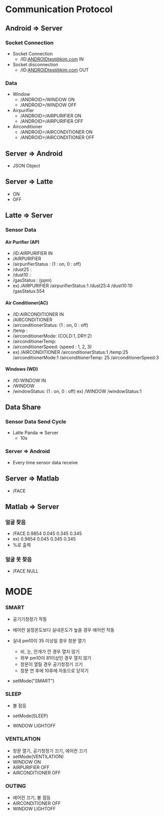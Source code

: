 # Communication Protocol

## Android => Server

### Socket Connection

* Socket Connection
  * /ID:ANDROIDtest@kim.com IN
* Socket disconnection
  * /ID:ANDROIDtest@kim.com OUT

### Data

* Window
  * /ANDROID>/WINDOW ON
  * /ANDROID>/WINDOW OFF
* Airpurifier
  * /ANDROID>/AIRPURIFIER ON
  * /ANDROID>/AIRPURIFIER OFF
* Airconditioner
  * /ANDROID>/AIRCONDITIONER ON
  * /ANDROID>/AIRCONDITIONER OFF

## Server => Android

* JSON Object

## Server => Latte

* ON
* OFF

## Latte => Server

### Sensor Data

#### Air Purifier (AP)
* /ID:AIRPURIFIER IN
* /AIRPURIFIER
* /airpurifierStatus : (1 : on, 0 : off)
* /dust25 :
* /dust10 :
* /gasStatus : (ppm)
* ex) /AIRPURIFIER /airpurifierStatus:1 /dust25:4 /dust10:10 /gasStatus:554
#### Air Conditioner(AC)
* /ID:AIRCONDITIONER IN
* /AIRCONDITIONER
* /airconditionerStatus: (1 : on, 0 : off)
* /temp :
* /airconditionerMode: (COLD:1, DRY:2)
* /airconditionerTemp: 
* /airconditionerSpeed: (speed : 1, 2, 3)
* ex) /AIRCONDITIONER /airconditionerStatus:1 /temp:25 /airconditionerMode:1 /airconditionerTemp: 25 /airconditionerSpeed:3
#### Windows (WD)
* /ID:WINDOW IN
* /WINDOW
* /windowStatus: (1 : on, 0 : off)
ex) /WINDOW /windowStatus:1

## Data Share

### Sensor Data Send Cycle

* Latte Panda => Server
  * 10s

### Server => Android

* Every time sensor data receive

## Server => Matlab
* /FACE
## Matlab => Server
### 얼굴 찾음
* /FACE 0.9854 0.045 0.345 0.345
* ex) 0.9854 0.045 0.345 0.345
* %로 출력
### 얼굴 못 찾음
* /FACE NULL





# MODE

### SMART

* 공기기청정기 작동
* 에어컨 설정온도보다 실내온도가 높을 경우 에어컨 작동
* 실내 pm10이 35 이상일 경우 창문 열기
  * 비, 눈, 안개가 낀 경우 열지 않기
  * 외부 pm10이 81이상인 경우 열지 않기
  * 창문이 열릴 경우 공기청정기 끄기
  * 창문 연 후에 10후에 자동으로 닫히기

* setMode("SMART")

### SLEEP

* 불 점등

* setMode(SLEEP)
* WINDOW LIGHTOFF

### VENTILATION

* 창문 열기, 공기청정기 끄기, 에어컨 끄기
* setMode(VENTILATION)
* WINDOW ON
* AIRPURIFIER OFF
* AIRCONDITIONER OFF

### OUTING

* 에어컨 끄기, 불 점등
* AIRCONDITIONER OFF
* WINDOW LIGHTOFF






